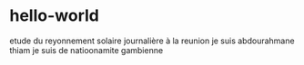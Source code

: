 # hello-world
etude du reyonnement solaire journalière à la reunion
je suis abdourahmane thiam je suis de natioonamite gambienne
